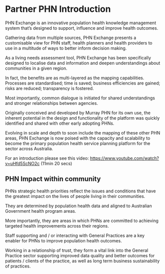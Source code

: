 # Partner PHN Introduction

PHN Exchange is an innovative population health knowledge management system that’s designed to support, influence and improve health outcomes.  
 
Gathering data from multiple sources, PHN Exchange presents a customisable view for PHN staff, health planners and health providers to use in a multitude of ways to better inform decision making. 
 
As a living needs assessment tool, PHN Exchange has been specifically designed to localise data and information and deepen understandings about communities in a given region. 
 
In fact, the benefits are as multi-layered as the mapping capabilities. Processes are standardised; time is saved; business efficiencies are gained; risks are reduced; transparency is fostered. 

Most importantly, common dialogue is initiated for shared understandings and stronger relationships between agencies. 
 
Originally conceived and developed by Murray PHN for its own use, the inherent potential in the design and functionality of the platform was quickly identified and shared with other early adopting PHNs. 

Evolving in scale and depth to soon include the mapping of these other PHN areas, PHN Exchange is now poised with the capacity and scalability to become the primary population health service planning platform for the sector across Australia.  
  
For an introduction please see this video:
<a href="https://www.youtube.com/watch?v=uHfd5ScNO2c" target="_blank">https://www.youtube.com/watch?v=uHfd5ScNO2c</a> (11min 20 secs)

## PHN Impact within community

PHNs strategic health priorities reflect the issues and conditions that have the greatest impact on the lives of people living in their communities. 

They are determined by population health data and aligned to Australian Government health program areas. 

More importantly, they are areas in which PHNs are committed to achieving targeted health improvements across their regions.

Staff supporting and / or interacting with General Practices are a key enabler for PHNs to improve population health outcomes. 

Working in a relationship of trust, they form a vital link into the General Practice sector supporting improved data quality and better outcomes for patients / clients of the practice, as well as long term business sustainability of practices.
